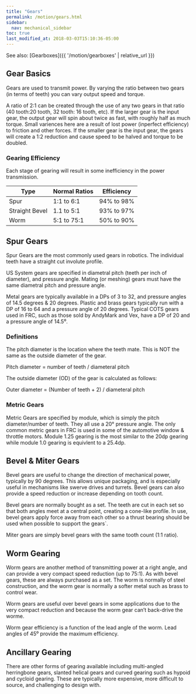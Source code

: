 ```yaml
---
title: "Gears"
permalink: /motion/gears.html
sidebar:
  nav: mechanical_sidebar
toc: true
last_modified_at: 2018-03-03T15:10:36-05:00
---
```


See also: [Gearboxes]({{ '/motion/gearboxes' | relative_url }})

## Gear Basics

Gears are used to transmit power. By varying the ratio between two gears (in terms of teeth) you can vary output speed and torque.

A ratio of 2:1 can be created through the use of any two gears in that ratio (40 tooth:20 tooth, 32 tooth: 16 tooth, etc). If the larger gear is the input gear, the output gear will spin about twice as fast, with roughly half as much torque. Small variences here are a result of lost power (inperfect efficiency) to friction and other forces. If the smaller gear is the input gear, the gears will create a 1:2 reduction and cause speed to be halved and torque to be doubled.

### Gearing Efficiency

Each stage of gearing will result in some inefficiency in the power transmission.

Type           | Normal Ratios | Efficiency
---------------|---------------|-----------
Spur	         | 1:1 to 6:1    | 94% to 98%
Straight Bevel | 1.1 to 5:1    | 93% to 97%
Worm 	         | 5:1 to 75:1   | 50% to 90%


## Spur Gears

Spur Gears are the most commonly used gears in robotics. The individual teeth have a straight cut involute profile.

US System gears are specified in diametral pitch (teeth per inch of diameter), and pressure angle. Mating (or meshing) gears must have the same diametral pitch and pressure angle.

Metal gears are typically available in a DPs of 3 to 32, and pressure angles of 14.5 degrees & 20 degrees. Plastic and brass gears typically run with a DP of 16 to 64 and a pressure angle of 20 degrees. Typical COTS gears used in FRC, such as those sold by AndyMark and Vex, have a DP of 20 and a pressure angle of 14.5⁰.

### Definitions

The pitch diameter is the location where the teeth mate. This is NOT the same as the outside diameter of the gear.

Pitch diameter = number of teeth / diameteral pitch

The outside diameter (OD) of the gear is calculated as follows:

Outer diameter = (Number of teeth + 2) / diameteral pitch

### Metric Gears

Metric Gears are specified by module, which is simply the pitch diameter/number of teeth. They all use a 20° pressure angle. The only common metric gears in FRC is used in some of the automotive window & throttle motors. Module 1.25 gearing is the most similar to the 20dp gearing while module 1.0 gearing is equivlent to a 25.4dp.

## Bevel & Miter Gears

Bevel gears are useful to change the direction of mechanical power, typically by 90 degrees. This allows unique packaging, and is especially useful in mechanisms like swerve drives and turrets. Bevel gears can also provide a speed reduction or increase depending on tooth count.

Bevel gears are normally bought as a set. The teeth are cut in each set so that both angles meet at a central point, creating a cone-like profile. In use, bevel gears apply force away from each other so a thrust bearing should be used when possible to support the gears`.

Miter gears are simply bevel gears with the same tooth count (1:1 ratio).

## Worm Gearing

Worm gears are another method of transmitting power at a right angle, and can provide a very compact speed reduction (up to 75:1). As with bevel gears, these are always purchased as a set. The worm is normally of steel construction, and the worm gear is normally a softer metal such as brass to control wear.

Worm gears are useful over bevel gears in some applications due to the very compact reduction and because the worm gear can’t back-drive the worme.

Worm gear efficiency is a function of the lead angle of the worm. Lead angles of 45⁰ provide the maximum efficiency.

## Ancillary Gearing

There are other forms of gearing available including multi-angled herringbone gears, slanted helical gears and curved gearing such as hypoid and cycloid gearing. These are typically more expensive, more difficult to source, and challenging to design with.
